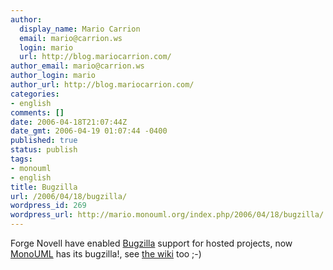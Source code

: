 ```yaml
---
author:
  display_name: Mario Carrion
  email: mario@carrion.ws
  login: mario
  url: http://blog.mariocarrion.com/
author_email: mario@carrion.ws
author_login: mario
author_url: http://blog.mariocarrion.com/
categories:
- english
comments: []
date: 2006-04-18T21:07:44Z
date_gmt: 2006-04-19 01:07:44 -0400
published: true
status: publish
tags:
- monouml
- english
title: Bugzilla
url: /2006/04/18/bugzilla/
wordpress_id: 269
wordpress_url: http://mario.monouml.org/index.php/2006/04/18/bugzilla/
---
```


<p>Forge Novell have enabled <a href="http://devzilla.novell.com/monouml/index.cgi">Bugzilla</a> support for hosted projects, now <a href="http://www.monouml.org">MonoUML</a> has its bugzilla!, see <a href="http://developer.novell.com/wiki/index.php/Monouml">the wiki</a> too ;-)</p>
